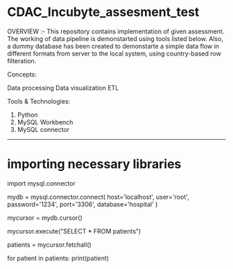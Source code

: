 # CDAC_Incubyte_assesment_test

OVERVIEW :- 
This repository contains implementation of given assessment. The working of data pipeline is demonstarted using tools listed below. Also, a dummy database has been created to demonstarte a simple data flow in different formats from server to the local system, using country-based row filteration.

Concepts:

Data processing
Data visualization
ETL

Tools & Technologies: 
1)  Python
2)  MySQL Workbench
3)  MySQL connector 
---------------------------------------------------------------------------------------------------------------------------------------------

# importing necessary libraries
import mysql.connector


mydb = mysql.connector.connect(
    host='localhost',
    user='root',
    password='1234',
    port='3306',
    database='hospital'
)


mycursor = mydb.cursor()

mycursor.execute("SELECT * FROM patients")

patients = mycursor.fetchall()

for patient in patients:
    print(patient)
